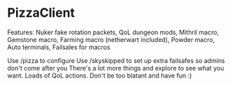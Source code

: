 # PizzaClient
Features: Nuker fake rotation packets, QoL dungeon mods, Mithril macro, Gemstone macro, Farming macro (netherwart included), Powder macro, Auto terminals, Failsales for macros

Use /pizza to configure
Use /skyskipped to set up extra failsafes so admins don't come after you
There's a lot more things and explore to see what you want. Loads of QoL actions. Don't be too blatant and have fun :)

